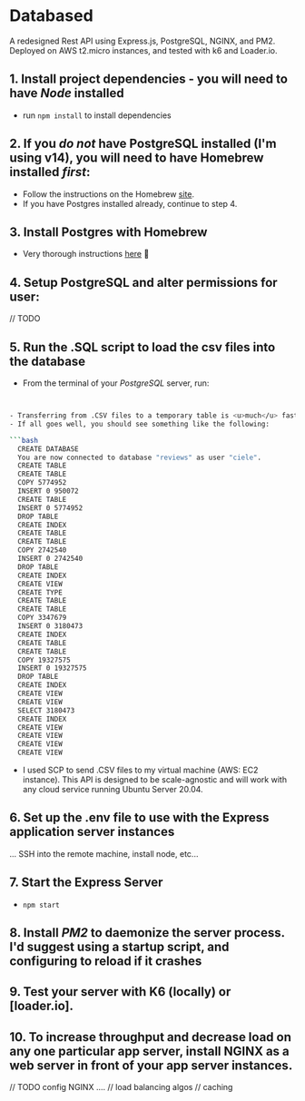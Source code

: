 # Databased
A redesigned Rest API using Express.js, PostgreSQL, NGINX, and PM2. Deployed on AWS t2.micro instances, and tested with k6 and Loader.io.

## 1. Install project dependencies - you will need to have *Node* installed
- run `npm install` to install dependencies

## 2. If you *do not* have PostgreSQL installed (I'm using v14), you will need to have Homebrew installed *first*:
- Follow the instructions on the Homebrew [site](https://brew.sh).
- If you have Postgres installed already, continue to step 4.

## 3. Install Postgres with Homebrew
- Very thorough instructions [here](https://gist.github.com/ibraheem4/ce5ccd3e4d7a65589ce84f2a3b7c23a3) 🙏

## 4. Setup PostgreSQL and alter permissions for user:

  // TODO

## 5. Run the .SQL script to load the csv files into the database
- From the terminal of your *PostgreSQL* server, run:
```bash


- Transferring from .CSV files to a temporary table is <u>much</u> faster than transforming the data while simultaneously loading it into the database.
- If all goes well, you should see something like the following:

```bash
  CREATE DATABASE
  You are now connected to database "reviews" as user "ciele".
  CREATE TABLE
  CREATE TABLE
  COPY 5774952
  INSERT 0 950072
  CREATE TABLE
  INSERT 0 5774952
  DROP TABLE
  CREATE INDEX
  CREATE TABLE
  CREATE TABLE
  COPY 2742540
  INSERT 0 2742540
  DROP TABLE
  CREATE INDEX
  CREATE VIEW
  CREATE TYPE
  CREATE TABLE
  CREATE TABLE
  COPY 3347679
  INSERT 0 3180473
  CREATE INDEX
  CREATE TABLE
  CREATE TABLE
  COPY 19327575
  INSERT 0 19327575
  DROP TABLE
  CREATE INDEX
  CREATE VIEW
  CREATE VIEW
  SELECT 3180473
  CREATE INDEX
  CREATE VIEW
  CREATE VIEW
  CREATE VIEW
  CREATE VIEW
```

- I used SCP to send .CSV files to my virtual machine (AWS: EC2 instance). This API is designed to be scale-agnostic and will work with any cloud service running Ubuntu Server 20.04.

## 6. Set up the .env file to use with the Express application server instances

... SSH into the remote machine,
install node, etc...

## 7. Start the Express Server
- `npm start`

## 8. Install *PM2* to daemonize the server process. I'd suggest using a startup script, and configuring to reload if it crashes

## 9. Test your server with K6 (locally) or [loader.io].

## 10. To increase throughput and decrease load on any one particular app server, install NGINX as a web server in front of your app server instances.

 // TODO config NGINX ....
  // load balancing algos
  // caching
